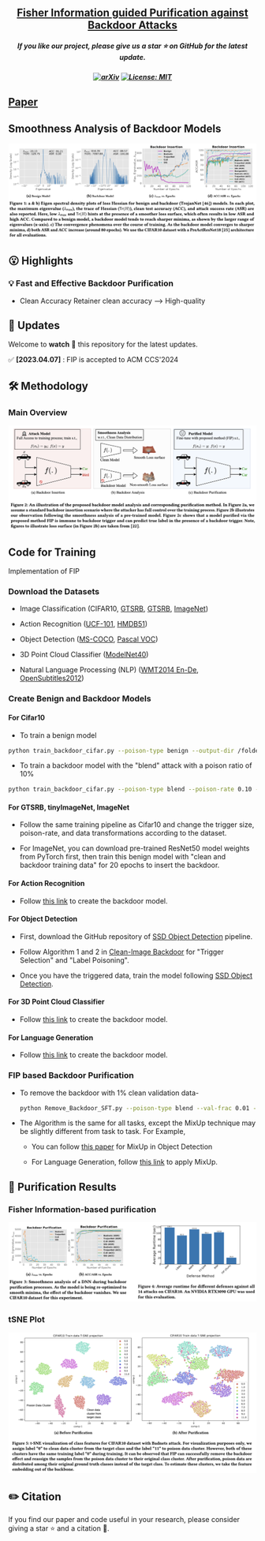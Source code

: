 
<h2 align="center"> <a href="https://github.com/nazmul-karim170/FIP-Fisher-Backdoor-Removal">Fisher Information guided Purification against Backdoor Attacks</a></h2>
<h5 align="center"> If you like our project, please give us a star ⭐ on GitHub for the latest update.  </h2>

<h5 align="center">

[![arXiv](https://img.shields.io/badge/Arxiv-2312.09313-b31b1b.svg?logo=arXiv)](https://arxiv.org/pdf/2107.01330.pdf)
[![License: MIT](https://img.shields.io/badge/License-MIT-yellow.svg)](https://github.com/nazmul-karim170/FIP-Fisher-Backdoor-Removal/blob/main/LICENSE) 


</h5>

## [Paper](https://arxiv.org/pdf/2107.01330.pdf) 

## Smoothness Analysis of Backdoor Models
<img src="assets/fip_analysis.png"/>

## 😮 Highlights


### 💡 Fast and Effective Backdoor Purification 
- Clean Accuracy Retainer clean accuracy --> High-quality



## 🚩 **Updates**

Welcome to **watch** 👀 this repository for the latest updates.

✅ **[2023.04.07]** : FIP is accepted to ACM CCS'2024



## 🛠️ Methodology

### Main Overview

<img src="assets/fip_summary.png"/>

## Code for Training
Implementation of FIP 


### Download the Datasets
* Image Classification (CIFAR10, <a href="https://kaggle.com/datasets/meowmeowmeowmeowmeow/gtsrb-german-traffic-sign/data">GTSRB</a>, <a href="https://www.kaggle.com/datasets/nikhilshingadiya/tinyimagenet200">GTSRB</a>, <a href="https://www.kaggle.com/c/imagenet-object-localization-challenge/data">ImageNet</a>)

* Action Recognition (<a href="https://www.kaggle.com/datasets/pevogam/ucf101">UCF-101</a>, <a href="https://www.kaggle.com/datasets/easonlll/hmdb51">HMDB51</a>)

* Object Detection (<a href="https://www.kaggle.com/datasets/sabahesaraki/2017-2017">MS-COCO</a>, <a href="https://www.kaggle.com/datasets/gopalbhattrai/pascal-voc-2012-dataset">Pascal VOC</a>)
  
* 3D Point Cloud Classifier (<a href="https://www.kaggle.com/datasets/balraj98/modelnet40-princeton-3d-object-dataset">ModelNet40</a>)

* Natural Language Processing (NLP) (<a href="https://www.kaggle.com/datasets/mohamedlotfy50/wmt-2014-english-german">WMT2014 En-De</a>, <a href="https://opus.nlpl.eu/OpenSubtitles/corpus/version/OpenSubtitles">OpenSubtitles2012</a>)


### Create Benign and Backdoor Models 

#### For Cifar10

* To train a benign model

```bash
python train_backdoor_cifar.py --poison-type benign --output-dir /folder/to/save --gpuid 0 
```

* To train a backdoor model with the "blend" attack with a poison ratio of 10%

```bash
python train_backdoor_cifar.py --poison-type blend --poison-rate 0.10 --output-dir /folder/to/save --gpuid 0 
```

#### For GTSRB, tinyImageNet, ImageNet

* Follow the same training pipeline as Cifar10 and change the trigger size, poison-rate, and data transformations according to the dataset.
  
* For ImageNet, you can download pre-trained ResNet50 model weights from PyTorch first, then train this benign model with "clean and backdoor training data" for 20 epochs to insert the backdoor.

#### For Action Recognition

* Follow <a href="https://github.com/ShihaoZhaoZSH/Video-Backdoor-Attack">this link</a> to create the backdoor model.
  
#### For Object Detection 

* First, download the GitHub repository of <a href="https://github.com/sgrvinod/a-PyTorch-Tutorial-to-Object-Detection">SSD Object Detection</a> pipeline.

* Follow Algorithm 1 and 2 in  <a href="https://openreview.net/pdf?id=rFQfjDC9Mt ">Clean-Image Backdoor</a> for "Trigger Selection" and "Label Poisoning".

* Once you have the triggered data, train the model following <a href="https://github.com/sgrvinod/a-PyTorch-Tutorial-to-Object-Detection">SSD Object Detection</a>.

#### For 3D Point Cloud Classifier

* Follow <a href="https://github.com/zhenxianglance/PCBA">this link</a> to create the backdoor model.

#### For Language Generation

* Follow <a href="https://github.com/ShannonAI/backdoor_nlg">this link</a> to create the backdoor model.


### FIP based Backdoor Purification 

* To remove the backdoor with 1% clean validation data-
  
	```bash
	python Remove_Backdoor_SFT.py --poison-type blend --val-frac 0.01 --checkpoint path/to/backdoor/model --gpuid 0 
	```
* The Algorithm is the same for all tasks, except the MixUp technique may be slightly different from task to task. For Example,

  	* You can follow <a href="https://arxiv.org/html/2303.10343v2">this paper</a> for MixUp in Object Detection

  	* For Language Generation, follow <a href="https://aclanthology.org/2020.coling-main.305/">this link</a> to apply MixUp.



## 🚀 Purification Results





### Fisher Information-based purification

<img src="assets/fip_purification_and_runtime.png"/>

### tSNE Plot

<img src="assets/fip_tsne_plot.png"/>

## ✏️ Citation
If you find our paper and code useful in your research, please consider giving a star :star: and a citation :pencil:.

```BibTeX
```
<!---->









	

